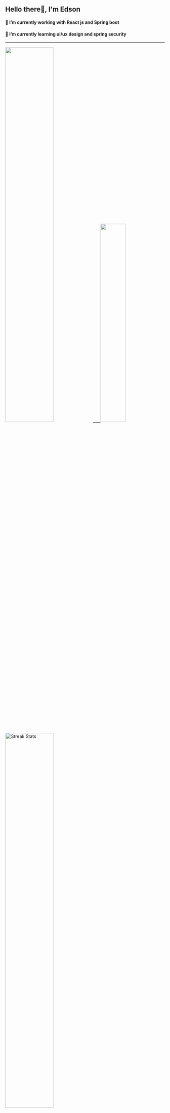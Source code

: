 
## Hello there👋, I'm Edson 

#### 🔭 I’m currently working with React js and Spring boot 
#### 🌱 I’m currently learning ui/ux design and spring security
---
    
  

 <p align="left">
  <a href="https://github.com/EdsonNhancale">
  <img width=55% src="https://github-readme-stats.vercel.app/api?username=EdsonNhancale&show_icons=true&theme=dracula&include_all_commits=true&count_private=true"/>&nbsp;&nbsp;&nbsp;&nbsp;&nbsp;
  <img  width=40% src="https://github-readme-stats.vercel.app/api/top-langs/?username=EdsonNhancale&layout=compact&langs_count=7&theme=dracula"/>
</p>

  <p align="left">
    <a href="https://github.com/EdsonNhancale"><img width=55% alt="Streak Stats" src="https://github-readme-streak-stats.herokuapp.com/?user=EdsonNhancale&theme=dracula"/></a>
   </p>

 
 <!--START_SECTION:waka-->

```txt
From: 16 November 2022 - To: 17 May 2024

Total Time: 919 hrs 29 mins

JavaScript        431 hrs 59 mins ███████████▓░░░░░░░░░░░░░   46.98 %
TypeScript        362 hrs 22 mins ██████████░░░░░░░░░░░░░░░   39.41 %
JSON              47 hrs 9 mins   █▒░░░░░░░░░░░░░░░░░░░░░░░   05.13 %
Dart              14 hrs 23 mins  ▒░░░░░░░░░░░░░░░░░░░░░░░░   01.57 %
Other             14 hrs 7 mins   ▒░░░░░░░░░░░░░░░░░░░░░░░░   01.54 %
```

<!--END_SECTION:waka-->

<div> 
  <a href="www.linkedin.com/in/edson-nhancale-7849781a6" target="_blank"><img src="https://img.shields.io/badge/-LinkedIn-%230077B5?style=for-the-badge&logo=linkedin&logoColor=white" target="_blank"></a> 

</div>


